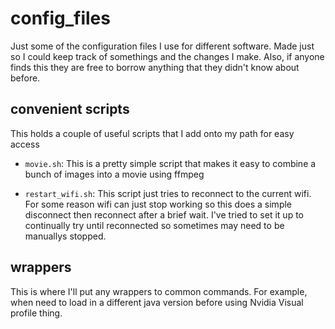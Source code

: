 # config_files
Just some of the configuration files I use for different software. Made just so I could keep track of somethings and the changes I make. Also, if anyone finds this they are free to borrow anything that they didn't know about before.

## convenient scripts
This holds a couple of useful scripts that I add onto my path for easy access

* `movie.sh`: This is a pretty simple script that makes it easy to combine a bunch of images into a movie using ffmpeg

* `restart_wifi.sh`: This script just tries to reconnect to the current wifi. For some reason wifi can just stop working so this does a simple disconnect then reconnect after a brief wait. I've tried to set it up to continually try until reconnected so sometimes may need to be manuallys stopped.

## wrappers
This is where I'll put any wrappers to common commands. For example, when need to load in a different java version before using Nvidia Visual profile thing.
